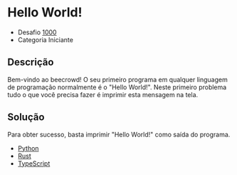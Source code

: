 # Hello World!

* Desafio [1000](https://judge.beecrowd.com/pt/problems/view/1000)
* Categoria Iniciante

## Descrição

Bem-vindo ao beecrowd!
O seu primeiro programa em qualquer linguagem de programação normalmente é o "Hello World!". Neste primeiro problema tudo o que você precisa fazer é imprimir esta mensagem na tela.

## Solução
Para obter sucesso, basta imprimir "Hello World!" como saída do programa.

* [Python](main.py)
* [Rust](main.rs)
* [TypeScript](main.ts)
